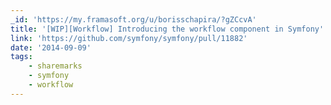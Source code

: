 ```yaml
---
_id: 'https://my.framasoft.org/u/borisschapira/?gZCcvA'
title: '[WIP][Workflow] Introducing the workflow component in Symfony'
link: 'https://github.com/symfony/symfony/pull/11882'
date: '2014-09-09'
tags:
    - sharemarks
    - symfony
    - workflow
---
```


<div class="markdown"><p></p></div>
